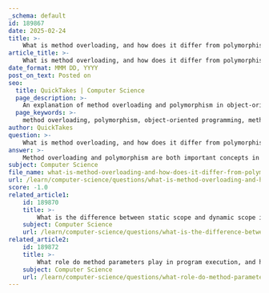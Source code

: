 ```yaml
---
_schema: default
id: 189867
date: 2025-02-24
title: >-
    What is method overloading, and how does it differ from polymorphism in object-oriented programming?
article_title: >-
    What is method overloading, and how does it differ from polymorphism in object-oriented programming?
date_format: MMM DD, YYYY
post_on_text: Posted on
seo:
  title: QuickTakes | Computer Science
  page_description: >-
    An explanation of method overloading and polymorphism in object-oriented programming, detailing their differences, examples, and their roles in enhancing functionality.
  page_keywords: >-
    method overloading, polymorphism, object-oriented programming, method signature, compile time, runtime, dynamic binding, static binding, Java, class, inheritance, interfaces, method overriding, flexibility, reusability
author: QuickTakes
question: >-
    What is method overloading, and how does it differ from polymorphism in object-oriented programming?
answer: >-
    Method overloading and polymorphism are both important concepts in object-oriented programming (OOP), but they serve different purposes and operate in distinct ways.\n\n### Method Overloading\nMethod overloading occurs when multiple methods in the same class have the same name but differ in their parameter lists (i.e., the number or type of parameters). This allows a class to perform similar operations with different types or numbers of inputs. The method to be executed is determined at compile time based on the method signature.\n\n**Example in Java:**\n```java\nclass MathUtils {\n    // Method to add two integers\n    int add(int a, int b) {\n        return a + b;\n    }\n\n    // Overloaded method to add three integers\n    int add(int a, int b, int c) {\n        return a + b + c;\n    }\n\n    // Overloaded method to add two doubles\n    double add(double a, double b) {\n        return a + b;\n    }\n}\n```\nIn this example, the `add` method is overloaded with different parameter types and counts.\n\n### Polymorphism\nPolymorphism, on the other hand, refers to the ability of different classes to be treated as instances of the same class through a common interface. It allows methods to be invoked on objects of different types, and the correct method implementation is determined at runtime. This is often achieved through method overriding, where a subclass provides a specific implementation of a method that is already defined in its superclass.\n\n**Example in Java:**\n```java\nclass Animal {\n    void makeSound() {\n        System.out.println("Animal sound");\n    }\n}\n\nclass Dog extends Animal {\n    void makeSound() {\n        System.out.println("Woof!");\n    }\n}\n\nclass Cat extends Animal {\n    void makeSound() {\n        System.out.println("Meow!");\n    }\n}\n\npublic class TestPolymorphism {\n    public static void main(String[] args) {\n        Animal myDog = new Dog();\n        Animal myCat = new Cat();\n        \n        myDog.makeSound(); // Outputs: Woof!\n        myCat.makeSound(); // Outputs: Meow!\n    }\n}\n```\nIn this example, both `Dog` and `Cat` classes override the `makeSound` method from the `Animal` class. The method that gets called is determined at runtime based on the actual object type.\n\n### Key Differences\n1. **Binding Time**:\n   - **Method Overloading**: Resolved at compile time (static binding).\n   - **Polymorphism**: Resolved at runtime (dynamic binding).\n\n2. **Purpose**:\n   - **Method Overloading**: Provides multiple ways to perform a similar operation with different inputs.\n   - **Polymorphism**: Allows for a unified interface to interact with different object types, enhancing flexibility and reusability.\n\n3. **Implementation**:\n   - **Method Overloading**: Involves methods within the same class.\n   - **Polymorphism**: Involves methods across different classes that share a common superclass or interface.\n\nIn summary, while both method overloading and polymorphism enhance the functionality and flexibility of OOP, they do so in different ways and are used for different purposes.
subject: Computer Science
file_name: what-is-method-overloading-and-how-does-it-differ-from-polymorphism-in-objectoriented-programming.md
url: /learn/computer-science/questions/what-is-method-overloading-and-how-does-it-differ-from-polymorphism-in-objectoriented-programming
score: -1.0
related_article1:
    id: 189870
    title: >-
        What is the difference between static scope and dynamic scope in variable scope management?
    subject: Computer Science
    url: /learn/computer-science/questions/what-is-the-difference-between-static-scope-and-dynamic-scope-in-variable-scope-management
related_article2:
    id: 189872
    title: >-
        What role do method parameters play in program execution, and how can they impact performance?
    subject: Computer Science
    url: /learn/computer-science/questions/what-role-do-method-parameters-play-in-program-execution-and-how-can-they-impact-performance
---
```


&nbsp;